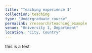 ```yaml
---
title: "Teaching experience 1"
collection: teaching
type: "Undergraduate course"
permalink: /research/teaching_example
venue: "University 1, Department"
location: "City, Country"
---
```


this is a test
